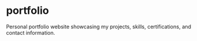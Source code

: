 # portfolio
Personal portfolio website showcasing my projects, skills, certifications, and contact information.

